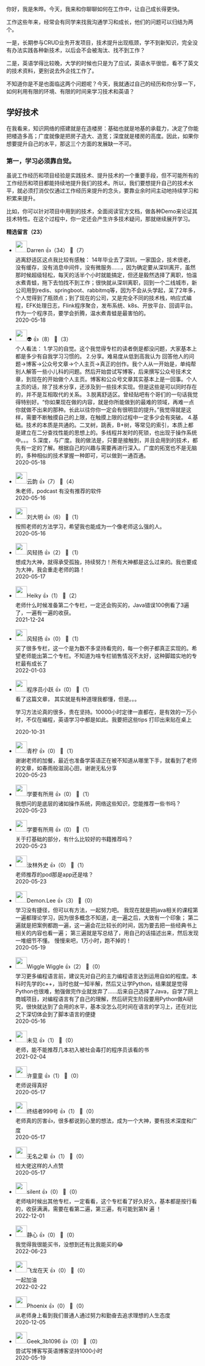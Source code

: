 你好，我是朱晔。今天，我来和你聊聊如何在工作中，让自己成长得更快。

工作这些年来，经常会有同学来找我沟通学习和成长，他们的问题可以归结为两个。

一是，长期参与CRUD业务开发项目，技术提升出现瓶颈，学不到新知识，完全没有办法实践各种新技术，以后会不会被淘汰、找不到工作？

二是，英语学得比较晚，大学的时候也只是为了应试，英语水平很低，看不了英文的技术资料，更别说去外企找工作了。

不知道你是不是也面临这两个问题呢？今天，我就通过自己的经历和你分享一下，如何利用有限的环境、有限的时间来学习技术和英语？

## 学好技术

在我看来，知识网络的搭建就是在造楼房：基础也就是地基的承载力，决定了你能把楼造多高；广度就像是把房子造大、造宽；深度就是楼房的高度。因此，如果你想要提升自己的水平，那这三个方面的发展缺一不可。

### 第一，学习必须靠自觉。

虽说工作经历和项目经验是实践技术、提升技术的一个重要手段，但不可能所有的工作经历和项目都能持续地提升我们的技术。所以，我们要想提升自己的技术水平，就必须打消仅仅通过工作经历来提升的念头，要靠业余时间主动地持续学习和积累来提升。

比如，你可以针对项目中用到的技术，全面阅读官方文档，做各种Demo来论证其技术特性。在这个过程中，你一定还会产生许多技术疑问，那就继续展开学习。
<div><strong>精选留言（23）</strong></div><ul>
<li><img src="https://static001.geekbang.org/account/avatar/00/13/26/38/ef063dc2.jpg" width="30px"><span>Darren</span> 👍（34） 💬（7）<div>逃离舒适区这点我比较有感触：
14年毕业去了深圳，一家国企，技术很老，没有缓存，没有消息中间件，没有微服务......，因为确定要从深圳离开，虽然那时候超级轻松，每天的活半个小时就能搞定，但还是毅然选择了离职，怕温水煮青蛙，拖下去怕找不到工作；很快就从深圳离职，回到一个二线城市，新公司用到redis、springboot、rabbitmq等，因为不会从头学起，呆了2年多，个人觉得到了瓶颈点；到了现在的公司，又是完全不同的技术栈，响应式编程，EFK处理日志，Flink程序聚合，发布系统、k8s、开放平台、回调平台。作为一个程序员，要学会折腾，温水煮青蛙是最害怕的。</div>2020-05-18</li><br/><li><img src="https://static001.geekbang.org/account/avatar/00/13/71/05/db554eba.jpg" width="30px"><span>👽</span> 👍（8） 💬（3）<div>个人看法：
1.学习的自觉。这个我觉得专栏的读者倒是都没问题，大家基本上都是多少有自我学习习惯的。
2.分享。难易度从低到高我认为 回答他人的问题-&gt;博客-&gt;公众号文章-&gt;个人主页-&gt;真正的创作。我个人从一开始是，单纯帮别人解答一些小儿科的问题。然后开始尝试写博客，后来撰写公众号技术文章，到现在的开始做个人主页。博客和公众号文章其实基本上是一回事。个人主页的话，除了技术分享，还涉及到一些技术实现。但是这些是可以同时存在的，并不是互相取代的关系。
3.脱离舒适区。曾经贴吧有个哥们的一句话我觉得特别好。“你如果现在做的内容，就是你所能做到的最难的领域，再难一点你就做不出来的那种。长此以往你你一定会有很明显的提升。”我觉得就是这样，需要不断触摸自己的上限，在触摸上限的过程中一定多少会有突破。
4.基础。技术的本质是共通的。二叉树，跳表，B+树，等常见的索引，本质上都是建立在二分查找性能的思想上的。多线程并发时的死锁，也出现于操作系统中。。。
5.深度，与广度。我的做法是，只要是接触到，并且会用到的技术，都先有一定的了解。根据自己的兴趣与需要再进行深入。广度的拓宽也不是无脑的，多种相似的技术掌握一种即可，可以做到一通百通。</div>2020-05-18</li><br/><li><img src="https://static001.geekbang.org/account/avatar/00/0f/a6/56/abb7bfe3.jpg" width="30px"><span>云韵</span> 👍（7） 💬（4）<div>朱老师，podcast 有没有推荐的软件</div>2020-05-16</li><br/><li><img src="https://static001.geekbang.org/account/avatar/00/0f/cb/49/0b9ffc8e.jpg" width="30px"><span>刘大明</span> 👍（6） 💬（1）<div>按照老师的方法学习，希望我也能成为一个像老师这么强的人。</div>2020-05-16</li><br/><li><img src="https://static001.geekbang.org/account/avatar/00/17/8b/4b/15ab499a.jpg" width="30px"><span>风轻扬</span> 👍（2） 💬（1）<div>想成为大神，就得承受孤独，持续努力！所有大神都是这么过来的。我也要成为大神，我会重走老师的路！</div>2020-05-17</li><br/><li><img src="https://static001.geekbang.org/account/avatar/00/18/c6/4a/3bd896fc.jpg" width="30px"><span>Heiky</span> 👍（1） 💬（2）<div>老师什么时候准备第二个专栏，一定还会购买的，Java错误100例看了3遍了，一遍有一遍的收获。</div>2021-12-24</li><br/><li><img src="https://static001.geekbang.org/account/avatar/00/17/8b/4b/15ab499a.jpg" width="30px"><span>风轻扬</span> 👍（0） 💬（1）<div>买了很多专栏，这一个是为数不多坚持看完的，每一个例子都真正实现的。希望老师能出第二个专栏。不知道为啥专栏销售情况不太好，这种脚踏实地的专栏最有成长了</div>2022-01-03</li><br/><li><img src="https://static001.geekbang.org/account/avatar/00/0f/7e/bb/947c329a.jpg" width="30px"><span>程序员小跃</span> 👍（0） 💬（1）<div>看了这篇文章， 其实就是有种道理我都懂，但是。。。

学习方法论真的很多，贵在坚持。10000小时定律一直都在，是有效的一万小时，不仅在编程，英语学习中都是如此。我要把这些tips 打印出来贴在桌上</div>2020-10-31</li><br/><li><img src="https://static001.geekbang.org/account/avatar/00/17/b3/ad/829f321f.jpg" width="30px"><span>青柠</span> 👍（0） 💬（1）<div>谢谢老师的加餐，最近也准备学英语正在被不知道从哪里下手，就看到了老师的文章，如春雨般滋润心田，谢谢无私分享</div>2020-05-23</li><br/><li><img src="https://static001.geekbang.org/account/avatar/00/16/12/f4/1bf8568e.jpg" width="30px"><span>学要有所用</span> 👍（0） 💬（1）<div>我想问的是底层的诸如操作系统，网络这些知识，您能推荐一些书吗？</div>2020-05-23</li><br/><li><img src="https://static001.geekbang.org/account/avatar/00/16/12/f4/1bf8568e.jpg" width="30px"><span>学要有所用</span> 👍（0） 💬（1）<div>关于打基础的部分，有什么比较好的书籍推荐吗？</div>2020-05-23</li><br/><li><img src="https://static001.geekbang.org/account/avatar/00/12/24/2a/33441e2b.jpg" width="30px"><span>汝林外史</span> 👍（0） 💬（1）<div>老师推荐的pod那是app还是啥？</div>2020-05-23</li><br/><li><img src="https://static001.geekbang.org/account/avatar/00/10/10/bb/f1061601.jpg" width="30px"><span>Demon.Lee</span> 👍（3） 💬（0）<div>学习没有捷径，但可以有方法，一起努力吧。
我现在就是把java相关的课程第一遍都理论学习，因为很多概念不知道，走一遍之后，大致有一个印象；
第二遍就是把案例都跑一遍，这一遍会花比较长的时间，因为要去把一些经典书上相关的内容也看一遍；
第三遍就是写总结了，用自己的话描述出来，然后发现一堆细节不懂。
慢慢来吧，1万小时，跑不掉的！</div>2020-05-19</li><br/><li><img src="https://static001.geekbang.org/account/avatar/00/0f/cf/14/384258ba.jpg" width="30px"><span>Wiggle Wiggle</span> 👍（2） 💬（0）<div>学习更多编程语言前，建议先对自己的主力编程语言达到运用自如的程度。本科时先学的c++，当时也就一知半解，然后又让学Python，结果就是觉得Python也很难，勉强做完作业就放弃了……后来自己选择了Java，自学了网上商城项目，对编程语言有了自己的理解，然后研究生阶段要用Python做AI研究，很快就达到了会用的水平，基本没怎么花时间在语言的学习上，还在对比之下深切体会到了脚本语言的便捷</div>2020-05-16</li><br/><li><img src="https://static001.geekbang.org/account/avatar/00/1d/97/78/9229749e.jpg" width="30px"><span>未见</span> 👍（1） 💬（0）<div>老师，能不能推荐几本初入被社会毒打的程序员该看的书</div>2021-02-04</li><br/><li><img src="https://static001.geekbang.org/account/avatar/00/0f/4d/fd/0aa0e39f.jpg" width="30px"><span>许童童</span> 👍（1） 💬（0）<div>老师说得真好</div>2020-05-17</li><br/><li><img src="https://static001.geekbang.org/account/avatar/00/10/1c/6e/6c5f5734.jpg" width="30px"><span>终结者999号</span> 👍（1） 💬（0）<div>老师真的厉害👍，很多都说到心里的想法，成为一个大神，要有技术深度和广度</div>2020-05-17</li><br/><li><img src="https://static001.geekbang.org/account/avatar/00/10/e9/17/c78d3963.jpg" width="30px"><span>无名之辈</span> 👍（1） 💬（0）<div>给大佬这样的人点赞</div>2020-05-17</li><br/><li><img src="https://static001.geekbang.org/account/avatar/00/1f/76/2a/1eeb9bcd.jpg" width="30px"><span>silent</span> 👍（0） 💬（0）<div>老师啥时候出其他专栏，一定看看，这个专栏看了好久好久，基本都是按行看的，收获满满，需要在看第二遍，第三遍，有可能到第N 遍 ！</div>2022-12-01</li><br/><li><img src="https://static001.geekbang.org/account/avatar/00/14/60/a1/45ffdca3.jpg" width="30px"><span>静心</span> 👍（0） 💬（0）<div>我觉得我很能买书，没想到还有比我能买的😂</div>2022-06-23</li><br/><li><img src="https://static001.geekbang.org/account/avatar/00/1d/dc/b8/654e183f.jpg" width="30px"><span>飞龙在天</span> 👍（0） 💬（0）<div>一起加油</div>2022-02-22</li><br/><li><img src="https://static001.geekbang.org/account/avatar/00/0f/57/38/ba6a106f.jpg" width="30px"><span>Phoenix</span> 👍（0） 💬（0）<div>从老师身上看到我们普通人通过努力和勤奋去追求理想的人生态度</div>2020-12-05</li><br/><li><img src="" width="30px"><span>Geek_3b1096</span> 👍（0） 💬（0）<div>尝试写博客写英语博客坚持1000小时</div>2020-05-19</li><br/>
</ul>